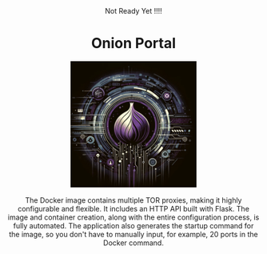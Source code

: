 <!DOCTYPE html>
<html lang="en">
<head>
    <meta charset="UTF-8">
    <meta name="viewport" content="width=device-width, initial-scale=1.0">
</head>
<body>
    <div align="center"> Not Ready Yet !!!! </div>
    <div id="title" align="center"><h1>Onion Portal</h2></div>
    <div align="center">
        <img src="web_api/static/img/portal2.jpg" style="width: 50%;">
    </div>
    <div align="center"><p>The Docker image contains multiple TOR proxies, making it highly configurable and flexible. It includes an HTTP API built with Flask. The image and container creation, along with the entire configuration process, is fully automated. The application also generates the startup command for the image, so you don't have to manually input, for example, 20 ports in the Docker command.

</p>
    </div>
</body>
</html>
